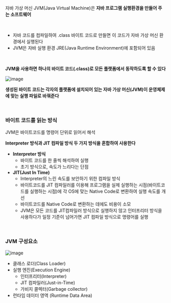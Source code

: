 자바 가상 머신 JVM(Java Virtual Machine)은 
**자바 프로그램 실행환경을 만들어 주는 소프트웨어**

<br/>

- 자바 코드를 컴파일하여 .class 바이트 코드로 만들면 이 코드가 자바 가상 머신 환경에서 실행된다
- JVM은 자바 실행 환경 JRE(Java Runtime Environment)에 포함되어 있음

<br/>

**JVM을 사용하면 하나의 바이트 코드(.class)로 모든 플랫폼에서 동작하도록 할 수 있다**

![image](https://github.com/parkuiery/TIL/assets/128464859/48e7afd5-a515-410f-bede-a9a9756f3291)

**생성된 바이트 코드는 각자의 플랫폼에 설치되어 있는 자바 가상 머신(JVM)이 운영체제에 맞는 실행 파일로 바꿔준다**

<br/>

### 바이트 코드를 읽는 방식

JVM은 바이트코드를 명령어 단위로 읽어서 해석

**Interpreter 방식과 JIT 컴파일 방식 두 가지 방식을 혼합하여 사용한다**

- **Interpreter 방식**
    - 바이트 코드를 한 줄씩 해석하여 실행
    - 초기 방식으로, 속도가 느리다는 단점
- **JIT(Just In Time)**
    - Interpreter의 느린 속도를 보안하기 위한 컴파일 방식
    - 바이트코드를 JIT 컴파일러를 이용해 프로그램을 실제 실행하는 시점(바이트코드를 실행하는 시점)에 각 OS에 맞는 Native Code로 변환하여 실행 속도를 개선
    - 바이트코드를 Native Code로 변환하는 데에도 비용이 소모
    - JVM은 모든 코드를 JIT컴파일러 방식으로 실행하지 않고 인터프리터 방식을 사용하다가 일정 기준이 넘어가면 JIT 컴파일 방식으로 명령어를 실행
 
<br/>

### JVM 구성요소

![image](https://github.com/parkuiery/TIL/assets/128464859/8bc6983a-b0d8-40a3-abc4-9cdc1a704b82)

- 클래스 로더(Class Loader)
- 실행 엔진(Execution Engine)
    - 인터프리터(Interpreter)
    - JIT 컴파일러(Just-in-Time)
    - 가비지 콜렉터(Garbage collector)
- 런타임 데이터 영역 (Runtime Data Area)
